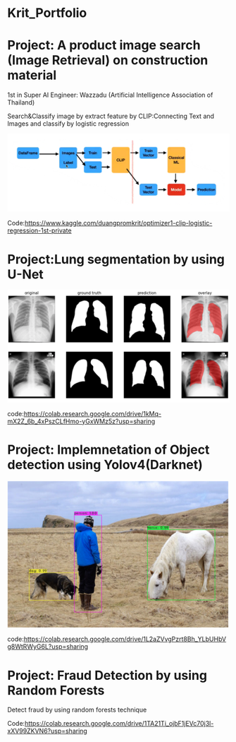 # Krit_Portfolio

# Project: A product image search (Image Retrieval) on construction material

1st in Super AI Engineer: Wazzadu (Artificial Intelligence Association of Thailand)

Search&Classify image by extract feature by CLIP:Connecting Text and Images and classify by logistic regression

![](https://github.com/kritduangprom/Krit_Portfolio/blob/main/Images/CLIP.png)

Code:https://www.kaggle.com/duangpromkrit/optimizer1-clip-logistic-regression-1st-private

# Project:Lung segmentation by using U-Net

![](https://github.com/kritduangprom/Krit_Portfolio/blob/main/Images/Unet.png)

code:https://colab.research.google.com/drive/1kMq-mX2Z_6b_4xPszCLfHmo-yGxWMz5z?usp=sharing

# Project: Implemnetation of Object detection using Yolov4(Darknet)

![](https://github.com/kritduangprom/Krit_Portfolio/blob/main/Images/Yolo.png)

code:https://colab.research.google.com/drive/1L2aZVvgPzrt8Bh_YLbUHbVg8WtRWyG6L?usp=sharing

# Project: Fraud Detection by using Random Forests

Detect fraud by using random forests technique

Code:https://colab.research.google.com/drive/1TA21Ti_ojbF1jEVc70j3l-xXV99ZKVN6?usp=sharing



